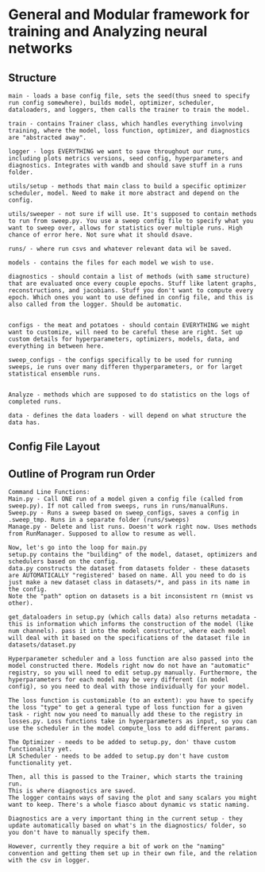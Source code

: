 # General and Modular framework for training and Analyzing neural networks

## Structure

    main - loads a base config file, sets the seed(thus sneed to specify run config somewhere), builds model, optimizer, scheduler, dataloaders, and loggers, then calls the trainer to train the model. 

    train - contains Trainer class, which handles everything involving training, where the model, loss function, optimizer, and diagnostics are "abstracted away". 

    logger - logs EVERYTHING we want to save throughout our runs, including plots metrics versions, seed config, hyperparameters and diagnostics. Integrates with wandb and should save stuff in a runs folder. 

    utils/setup - methods that main class to build a specific optimizer scheduler, model. Need to make it more abstract and depend on the config. 

    utils/sweeper - not sure if will use. It's supposed to contain methods to run from sweep.py. You use a sweep config file to specify what you want to sweep over, allows for statistics over multiple runs. High chance of error here. Not sure what it should dsave. 

    runs/ - where run csvs and whatever relevant data wil be saved. 
    
    models - contains the files for each model we wish to use. 

    diagnostics - should contain a list of methods (with same structure) that are evaluated once every couple epochs. Stuff like latent graphs, reconstructions, and jacobians. Stuff you don't want to compute every epoch. Which ones you want to use defined in config file, and this is also called from the logger. Should be automatic. 


    configs - the meat and potatoes - should contain EVERYTHING we might want to customize, will need to be careful these are right. Set up custom details for hyperparameters, optimizers, models, data, and everything in between here. 

    sweep_configs - the configs specifically to be used for running sweeps, ie runs over many differen thyperparameters, or for larget statistical ensemble runs. 


    Analyze - methods which are supposed to do statistics on the logs of completed runs. 

    data - defines the data loaders - will depend on what structure the data has. 



## Config File Layout
    













## Outline of Program run Order
    Command Line Functions: 
    Main.py - Call ONE run of a model given a config file (called from sweep.py). If not called from sweeps, runs in runs/manualRuns. 
    Sweep.py - Runs a sweep based on sweep_configs, saves a config in .sweep_tmp. Runs in a separate folder (runs/sweeps)
    Manage.py - Delete and list runs. Doesn't work right now. Uses methods from RunManager. Supposed to allow to resume as well. 

    Now, let's go into the loop for main.py
    setup.py contains the "building" of the model, dataset, optimizers and schedulers based on the config. 
    data.py constructs the dataset from datasets folder - these datasets are AUTOMATICALLY "registered' based on name. All you need to do is just make a new dataset class in datasets/*, and pass in its name in the config. 
    Note the "path" option on datasets is a bit inconsistent rn (mnist vs other). 

    get_dataloaders in setup.py (which calls data) also returns metadata - this is information which informs the construction of the model (like num channels). pass it into the model constructor, where each model will deal with it based on the specifications of the dataset file in datasets/dataset.py

    Hyperparameter scheduler and a loss function are also passed into the model constructed there. Models right now do not have an "automatic" registry, so you will need to edit setup.py manually. Furthermore, the hyperparameters for each model may be very different (in model config), so you need to deal with those individually for your model. 

    The loss function is customizable (to an extent): you have to specify the loss "type" to get a general type of loss function for a given task - right now you need to manually add these to the registry in losses.py. Loss functions take in hyperparameters as input, so you can use the scheduler in the model compute_loss to add different params. 

    The Optimizer - needs to be added to setup.py, don' thave custom functionality yet. 
    LR Scheduler - needs to be added to setup.py don't have custom functionality yet. 

    Then, all this is passed to the Trainer, which starts the training run. 
    This is where diagnostics are saved. 
    The logger contains ways of saving the plot and sany scalars you might want to keep. There's a whole fiasco about dynamic vs static naming. 

    Diagnostics are a very important thing in the current setup - they update automatically based on what's in the diagnostics/ folder, so you don't have to manually specify them. 

    However, currently they require a bit of work on the "naming" convention and getting them set up in their own file, and the relation with the csv in logger. 

    


